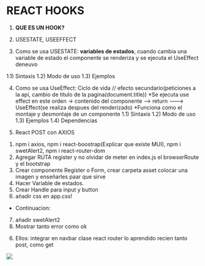 # REACT HOOKS

1) **QUE ES UN HOOK?**

2) USESTATE, USEEFFECT

3) Como se usa USESTATE: **variables de estados**, cuando cambia una variable de estado el componente se renderiza y se ejecuta el UseEffect deneuvo

1.1) Sintaxis
1.2) Modo de uso
1.3) Ejemplos

4) Como se usa UseEffect: Ciclo de vida // efecto secundario(peticiones a la api, cambio de titulo de la pagina(document.title))
*Se ejecuta use effect en este orden -> contenido del componente --> return ---> UseEffect(se realiza despues del renderizado)
*Funciona como el montaje y desmontaje de un componente
1.1) Sintaxis
1.2) Modo de uso
1.3) Ejemplos
1.4) Dependencias

5) React POST con AXIOS

1. npm i axios, npm i react-boostrap(Explicar que existe MUI), npm i swetAlert2, npm i react-router-dom
2. Agregar RUTA register y no olvidar de meter en index.js el browserRoute y el bootstrap
3. Crear componente Register o Form, crear carpeta asset colocar una imagen y enseñarles paar que sirve
4. Hacer Variable de estados.
5. Crear Handle para input y button
6. añadir css en app.css!
- Continuacion:
7. añadir swetAlert2
8. Mostrar tanto error como ok


6) Ellos: integrar en navbar clase react router lo aprendido recien tanto post, como get

![](https://tsh.io/wp-content/uploads/2020/10/react-hooks-best-practices-lead_.jpg)

